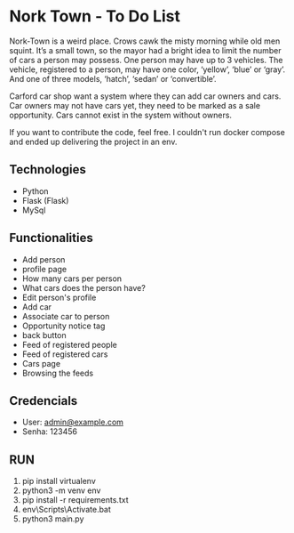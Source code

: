 # Nork Town - To Do List

Nork-Town is a weird place. Crows cawk the misty morning while old men squint. It’s a small town, so the mayor had a bright idea to limit the number of cars a person may possess. One person may have up to 3 vehicles. The vehicle, registered to a person, may have one color, ‘yellow’, ‘blue’ or ‘gray’. And one of three models, ‘hatch’, ‘sedan’ or ‘convertible’.

Carford car shop want a system where they can add car owners and cars. Car owners may not have cars yet, they need to be marked as a sale opportunity. Cars cannot exist in the system without owners.

If you want to contribute the code, feel free. I couldn't run docker compose and ended up delivering the project in an env.

## Technologies 

- Python
- Flask (Flask)
- MySql

## Functionalities

- Add person
- profile page
- How many cars per person
- What cars does the person have?
- Edit person's profile
- Add car
- Associate car to person
- Opportunity notice tag
- back button
- Feed of registered people
- Feed of registered cars
- Cars page
- Browsing the feeds


## Credencials

- User: admin@example.com
- Senha: 123456

## RUN

1. pip install virtualenv
2. python3 -m venv env
3. pip install -r requirements.txt
4. env\Scripts\Activate.bat
5. python3 main.py
